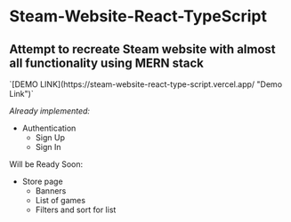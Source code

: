 # Steam-Website-React-TypeScript
<h2>Attempt to recreate Steam website with almost all functionality using MERN stack</h2>
`[DEMO LINK](https://steam-website-react-type-script.vercel.app/ "Demo Link")`

<em>Already implemented: </em>

<ul>
  <li>Authentication
    <ul>
      <li>Sign Up</li>
      <li>Sign In</li>
    </ul>
  </li>
</ul>

Will be Ready Soon:

<ul>
  <li>Store page
    <ul>
      <li>Banners</li>
      <li>List of games</li>
      <li>Filters and sort for list</li>
    </ul>
  </li>
</ul>
